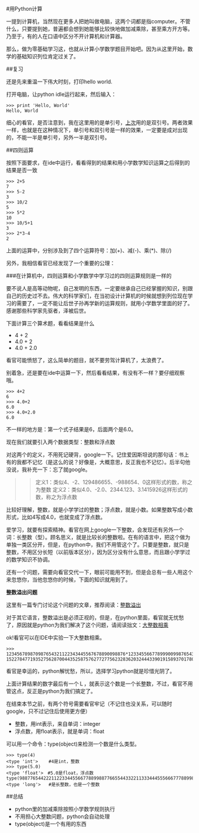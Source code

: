 #用Python计算

一提到计算机，当然现在更多人把她叫做电脑，这两个词都是指computer。不管什么，只要提到她，普遍都会想到她能够比较快地做加减乘除，甚至乘方开方等。乃至于，有的人在口语中区分不开计算机和计算器。

那么，做为零基础学习这，也就从计算小学数学题目开始吧。因为从这里开始，数学的基础知识列位肯定过关了。

##复习

还是先来重温一下伟大时刻，打印hello world.

打开电脑，让python idle运行起来，然后输入：

    >>> print 'Hello, World'
    Hello, World

细心的看官，是否注意到，我在这里用的是单引号，[上次](./102.md)用的是双引号。两者效果一样，也就是在这种情况下，单引号和双引号是一样的效果，一定要是成对出现的，不能一半是单引号，另外一半是双引号。

##四则运算

按照下面要求，在ide中运行，看看得到的结果和用小学数学知识运算之后得到的结果是否一致

    >>> 2+5
    7
    >>> 5-2
    3
    >>> 10/2
    5
    >>> 5*2
    10
    >>> 10/5+1
    3
    >>> 2*3-4
    2

上面的运算中，分别涉及到了四个运算符号：加(+)、减(-)、乘(*)、除(/)

另外，我相信看官已经发现了一个重要的公理：

###在计算机中，四则运算和小学数学中学习过的四则运算规则是一样的

要不说人是高等动物呢，自己发明的东西，一定要继承自己已经掌握的知识，别跟自己的历史过不去。伟大的科学家们，在当初设计计算机的时候就想到列位现在学习的需要了，一定不能让后世子孙再学新的运算规则，就用小学数学里面的好了。感谢那些科学家先驱者，泽被后世。

下面计算三个算术题，看看结果是什么

- 4 + 2
- 4.0 + 2
- 4.0 + 2.0

看官可能愤怒了，这么简单的题目，就不要劳驾计算机了，太浪费了。

别着急，还是要在ide中运算一下，然后看看结果，有没有不一样？要仔细观察哦。

    >>> 4+2
    6
    >>> 4.0+2
    6.0
    >>> 4.0+2.0
    6.0

不一样的地方是：第一个式子结果是6，后面两个是6.0。

现在我们就要引入两个数据类型：整数和浮点数

对这两个的定义，不用死记硬背，google一下。记住爱因斯坦说的那句话：书上有的我都不记忆（是这么的说？好像是，大概意思，反正我也不记忆）。后半句他没说，我补充一下：忘了就google。

>>定义1：类似4、-2、129486655、-988654、0这样形式的数，称之为整数
>>定义2：类似4.0、-2.0、2344.123、3.1415926这样形式的数，称之为浮点数

比较好理解，整数，就是小学学过的整数；浮点数，就是小数。如果整数写成小数形式，比如4写成4.0，也就变成了浮点数。

爱学习，就要有探索精神。看官在网上google一下整数，会发现还有另外一个词：长整数（型）。顾名思义，就是比较长的整数啦。在有的语言中，把这个做为单独一类区分开，但是，在python中，我们不用管这个了。只要是整数，就只是整数，不用区分长短（以前版本区分），因为区分没有什么意思，而且跟小学学过的数学知识不协调。

还有一个问题，需要向看官交代一下，眼前可能用不到，但是会总有一些人用这个来忽悠你，当他忽悠你的时候，下面的知识就用到了。

**整数溢出问题**

这里有一篇专门讨论这个问题的文章，推荐阅读：[整数溢出](http://zhaoweizhuanshuo.blog.163.com/blog/static/148055262201093151439742/)

对于其它语言，整数溢出是必须正视的，但是，在python里面，看官就无忧愁了，原因就是python为我们解决了这个问题，请阅读拙文：[大整数相乘](https://github.com/qiwsir/algorithm/blob/master/big_int.md)

ok!看官可以在IDE中实验一下大整数相乘。

    >>> 123456789870987654321122343445567678890098876*1233455667789990099876543332387665443345566
    152278477193527562870044352587576277277562328362032444339019158937017801601677976183816L

看官是幸运的，python解忧愁，所以，选择学习python就是珍惜光阴了。

上面计算结果的数字最后有一个Ｌ，就表示这个数是一个长整数，不过，看官不用管这点，反正是python为我们搞定了。

在结束本节之前，有两个符号需要看官牢记（不记住也没关系，可以随时google，只不过记住后使用更方便）

- 整数，用int表示，来自单词：integer
- 浮点数，用float表示，就是单词：float

可以用一个命令：type(object)来检测一个数是什么类型。

    >>> type(4)
    <type 'int'>    #4是int，整数
    >>> type(5.0)
    <type 'float'>　#5.0是float，浮点数
    type(988776544222112233445566778899887766554433221133344455566677788998776543222344556678)
    <type 'long'>   #是长整数，也是一个整数

##总结

- python里的加减乘除按照小学数学规则执行
- 不用担心大整数问题，python会自动处理
- type(object)是一个有用的东西


